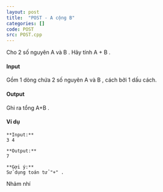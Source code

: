 ```yaml
---
layout: post
title:  "POST - A cộng B"
categories: []
code: POST
src: POST.cpp
---
```




  



Cho 2 số nguyên A và B . Hãy tính A + B .

#### Input

Gồm 1 dòng chứa 2 số nguyên A và B , cách bởi 1 dấu cách.

#### Output

Ghi ra tổng A+B .

#### Ví dụ

```
**Input:**
3 4

**Output:**
7

**Gợi ý:**
Sử dụng toán tử "+" .

```

<!--more-->


Nhảm nhí 
